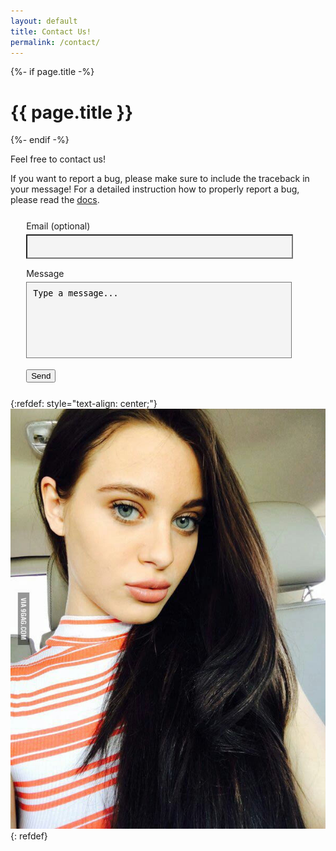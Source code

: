 ```yaml
---
layout: default
title: Contact Us!
permalink: /contact/
---
```


<div class="home">
  {%- if page.title -%}
    <h1 class="page-heading">{{ page.title }}</h1>
  {%- endif -%}

  Feel free to contact us!

  If you want to report a bug, please make sure to include the traceback in your message! For a detailed instruction how to properly report a bug, please read the [docs](/docs/explorer/logs/#how-to-report-a-bug).

  <form action="https://formspree.io/f/mknpqqvy" method="POST" style="margin-left: 5%; margin-right: 15%; margin-top: 25px; margin-bottom: 25px">
    <label>
      Email (optional)
      <input type="text" name="_replyto" style="background-color: #f4f4f4; width: 100%; padding: 10px 10px; font-family: 'Courier New';margin-top: 5px; margin-bottom: 15px">
    </label>
    <label>
      Message
      <textarea name="message" style="width: 100%; height: 100px; background-color: #f4f4f4; resize: none; padding: 10px 10px;margin-top: 5px; margin-bottom: 15px">Type a message...</textarea>
    </label>
    <label>
      <button type="submit">Send</button>
    </label>
  </form>

  {:refdef: style="text-align: center;"}
  ![](/assets/img/contact_pic.jpg)
  {: refdef}

</div>